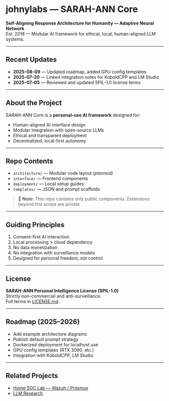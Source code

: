 # johnylabs — SARAH-ANN Core
**Self-Aligning Response Architecture for Humanity — Adaptive Neural Network**  
Est. 2018 — Modular AI framework for ethical, local, human-aligned LLM systems.

---

## Recent Updates
- **2025-08-09** — Updated roadmap, added GPU config templates
- **2025-07-20** — Linked integration notes for KoboldCPP and LM Studio
- **2025-07-05** — Reviewed and updated SPIL-1.0 license terms

---

## About the Project
SARAH-ANN Core is a **personal-use AI framework** designed for:
- Human-aligned AI interface design
- Modular integration with open-source LLMs
- Ethical and transparent deployment
- Decentralized, local-first autonomy

---

## Repo Contents
- `architecture/` — Modular code layout *(planned)*
- `interface/` — Frontend components
- `deployment/` — Local setup guides
- `templates/` — JSON and prompt scaffolds

> 🔐 **Note:** This repo contains only public components. Extensions beyond this scope are private.

---

## Guiding Principles
1. Consent-first AI interaction
2. Local processing > cloud dependency
3. No data monetization
4. No integration with surveillance models
5. Designed for personal freedom, not control

---

## License
**SARAH-ANN Personal Intelligence License (SPIL-1.0)**  
Strictly non-commercial and anti-surveillance.  
Full terms in [LICENSE.md](LICENSE.md).

---

## Roadmap (2025–2026)
- Add example architecture diagrams
- Publish default prompt strategy
- Dockerized deployment for localhost use
- GPU config templates (RTX 3090, etc.)
- Integration with KoboldCPP, LM Studio

---

## Related Projects
- [Home SOC Lab — Wazuh / Proxmox](https://github.com/johnylabs/home-soc-lab-splunk-wazuh)
- [LLM Research](https://github.com/johnylabs/llm-research)
